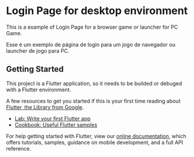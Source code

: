 # Login Page for desktop environment

This is a example of Login Page for a browser game or launcher for PC Game.

Esse é um exemplo de página de login para um jogo de navegador ou launcher de jogo para PC.

## Getting Started

This project is a Flutter application, so it needs to be builded or debuged with a Flutter environment.

A few resources to get you started if this is your first time reading about [Flutter, the Library from Google](https://flutter.dev).

- [Lab: Write your first Flutter app](https://flutter.dev/docs/get-started/codelab)
- [Cookbook: Useful Flutter samples](https://flutter.dev/docs/cookbook)

For help getting started with Flutter, view our
[online documentation](https://flutter.dev/docs), which offers tutorials,
samples, guidance on mobile development, and a full API reference.
